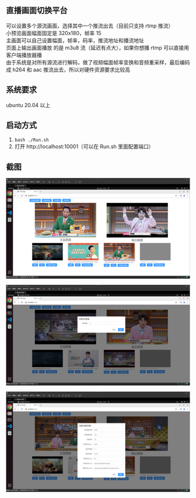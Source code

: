 ## 直播画面切换平台

可以设置多个源流画面，选择其中一个推流出去（目前只支持 rtmp 推流）<br>
小预览画面幅面固定是 320x180，帧率 15<br>
主画面可以自己设置幅面，帧率，码率，推流地址和播流地址<br>
页面上输出画面播放 的是 m3u8 流（延迟有点大），如果你想播 rtmp 可以直接用客户端播放器播<br>
由于系统是对所有源流进行解码，做了视频幅面帧率变换和音频重采样，最后编码成 h264 和 aac 推流出去，所以对硬件资源要求比较高

## 系统要求

ubuntu 20.04 以上

## 启动方式

1. `bash ./Run.sh`
2. 打开 http://localhost:10001（可以在 Run.sh 里面配置端口）

## 截图

![](./pic/preview_1.png)

![](./pic/preview_2.png)

![](./pic/preview_3.png)
